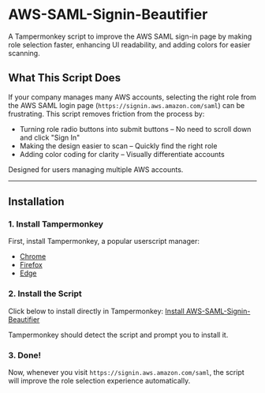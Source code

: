 # AWS-SAML-Signin-Beautifier

A Tampermonkey script to improve the AWS SAML sign-in page by making role selection faster, enhancing UI readability, and adding colors for easier scanning.

## What This Script Does
If your company manages many AWS accounts, selecting the right role from the AWS SAML login page (`https://signin.aws.amazon.com/saml`) can be frustrating. This script removes friction from the process by:

- Turning role radio buttons into submit buttons – No need to scroll down and click "Sign In"
- Making the design easier to scan – Quickly find the right role
- Adding color coding for clarity – Visually differentiate accounts

Designed for users managing multiple AWS accounts.

---

## Installation
### 1. Install Tampermonkey
First, install Tampermonkey, a popular userscript manager:
- [Chrome](https://chrome.google.com/webstore/detail/tampermonkey/dhdgffkkebhmkfjojejmpbldmpobfkfo)
- [Firefox](https://addons.mozilla.org/en-US/firefox/addon/tampermonkey/)
- [Edge](https://microsoftedge.microsoft.com/addons/detail/tampermonkey/)

### 2. Install the Script
Click below to install directly in Tampermonkey:
[Install AWS-SAML-Signin-Beautifier](https://github.com/jared-christensen/AWS-SAML-Signin-Beautifier/raw/main/aws-saml-signin-beautifier.user.js)

Tampermonkey should detect the script and prompt you to install it.

### 3. Done!
Now, whenever you visit `https://signin.aws.amazon.com/saml`, the script will improve the role selection experience automatically.
